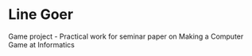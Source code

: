 # Line Goer
Game project - Practical work for seminar paper on Making a Computer Game at Informatics
